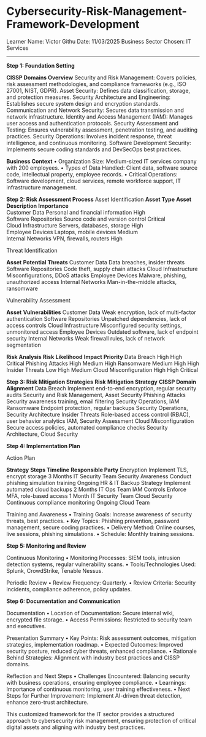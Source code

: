 # Cybersecurity-Risk-Management-Framework-Development
Learner Name: Victor Githu
Date: 11/03/2025
Business Sector Chosen: IT Services
________________________________________
**Step 1: Foundation Setting**

**CISSP Domains Overview**
Security and Risk Management: Covers policies, risk assessment methodologies, and compliance frameworks (e.g., ISO 27001, NIST, GDPR).
Asset Security: Defines data classification, storage, and protection measures. Security Architecture and Engineering: Establishes secure system design and encryption standards.
Communication and Network Security: Secures data transmission and network infrastructure.
Identity and Access Management (IAM): Manages user access and authentication protocols.
Security Assessment and Testing: Ensures vulnerability assessment, penetration testing, and auditing practices.
Security Operations: Involves incident response, threat intelligence, and continuous monitoring.
Software Development Security: Implements secure coding standards and DevSecOps best practices.

**Business Context**
•	Organization Size: Medium-sized IT services company with 200 employees.
•	Types of Data Handled: Client data, software source code, intellectual property, employee records.
•	Critical Operations: Software development, cloud services, remote workforce support, IT infrastructure management.

**Step 2: Risk Assessment Process**
Asset Identification
**Asset Type**	                              **Asset Description**                   **Importance**                                              	
Customer Data	                               Personal and financial information	         High                                                              
Software Repositories	                       Source code and version control	           Critical                                                
Cloud Infrastructure	                      Servers, databases, storage	                 High                                                    
Employee Devices	                           Laptops, mobile devices	                   Medium                                                  
Internal Networks	                           VPN, firewalls, routers	                   High                                                   

Threat Identification

**Asset**	                                                  **Potential Threats**
Customer Data	Data breaches,                             insider threats
Software Repositories	Code theft,                        supply chain attacks
Cloud Infrastructure	Misconfigurations,                 DDoS attacks
Employee Devices	                                       Malware, phishing, unauthorized access
Internal Networks                                        Man-in-the-middle attacks, ransomware

Vulnerability Assessment

**Asset**                                        	**Vulnerabilities**
Customer Data	                                Weak encryption, lack of multi-factor authentication
Software Repositories                       	Unpatched dependencies, lack of access controls
Cloud Infrastructure                        	Misconfigured security settings, unmonitored access
Employee Devices                             	Outdated software, lack of endpoint security
Internal Networks	                            Weak firewall rules, lack of network segmentation

**Risk Analysis**
**Risk**	                  **Likelihood**	   **Impact**	          **Priority**
Data Breach	                  High  	           High	                Critical
Phishing Attacks	            High	             Medium	              High
Ransomware	                  Medium	           High	                High
Insider Threats    	          Low	               High	                Medium
Cloud Misconfiguration	      High	             High	                Critical

**Step 3: Risk Mitigation Strategies**
**Risk**	                       **Mitigation Strategy**	                                                     **CISSP Domain Alignment**
Data Breach	                Implement end-to-end encryption, regular security audits	                 Security and Risk Management, Asset Security
Phishing Attacks	          Security awareness training, email filtering	                             Security Operations, IAM
Ransomware	                Endpoint protection, regular backups	                                     Security Operations, Security Architecture
Insider Threats           	Role-based access control (RBAC), user behavior analytics                  IAM, Security Assessment
Cloud Misconfiguration	    Secure access policies, automated compliance checks                      	 Security Architecture, Cloud Security

**Step 4: Implementation Plan**

Action Plan

**Strategy**	                            **Steps	Timeline**	                             **Responsible Party**
Encryption	                         Implement TLS, encrypt storage	                         3 Months	IT Security Team
Security Awareness	                 Conduct phishing simulation training	Ongoing	           HR & IT
Backup Strategy	                     Implement automated cloud backups	                     2 Months	IT Ops Team
IAM Controls	                       Enforce MFA, role-based access	                         1 Month	IT Security Team
Cloud Security                      Continuous compliance monitoring	Ongoing	               Cloud Team

Training and Awareness
•	Training Goals: Increase awareness of security threats, best practices.
•	Key Topics: Phishing prevention, password management, secure coding practices.
•	Delivery Method: Online courses, live sessions, phishing simulations.
•	Schedule: Monthly training sessions.

**Step 5: Monitoring and Review**

Continuous Monitoring
•	Monitoring Processes: SIEM tools, intrusion detection systems, regular vulnerability scans.
•	Tools/Technologies Used: Splunk, CrowdStrike, Tenable Nessus.

Periodic Review
•	Review Frequency: Quarterly.
•	Review Criteria: Security incidents, compliance adherence, policy updates.

**Step 6: Documentation and Communication**

Documentation
•	Location of Documentation: Secure internal wiki, encrypted file storage.
•	Access Permissions: Restricted to security team and executives.

Presentation Summary
•	Key Points: Risk assessment outcomes, mitigation strategies, implementation roadmap.
•	Expected Outcomes: Improved security posture, reduced cyber threats, enhanced compliance.
•	Rationale Behind Strategies: Alignment with industry best practices and CISSP domains.

Reflection and Next Steps
•	Challenges Encountered: Balancing security with business operations, ensuring employee compliance.
•	Learnings: Importance of continuous monitoring, user training effectiveness.
•	Next Steps for Further Improvement: Implement AI-driven threat detection, enhance zero-trust architecture.

This customized framework for the IT sector provides a structured approach to cybersecurity risk management, ensuring protection of critical digital assets and aligning with industry best practices.

